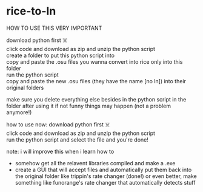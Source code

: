 # rice-to-ln

HOW TO USE THIS VERY IMPORTANT <br>

download python first ☠️<br>
click code and download as zip and unzip the python script <br>
create a folder to put this python script into <br>
copy and paste the .osu files you wanna convert into rice only into this folder<br>
run the python script <br>
copy and paste the new .osu files (they have the name [no ln]) into their original folders<br>

make sure you delete everything else besides in the python script in the folder after using it if not funny things may happen (not a problem anymore!)

how to use now:
download python first ☠️<br>
click code and download as zip and unzip the python script <br>
run the python script and select the file and you're done!

note: i will improve this when i learn how to 
- somehow get all the relavent libraries compiled and make a .exe
- create a GUI that will accept files and automatically put them back into the original folder like trippin's rate changer (done!) or even better, make something like funorange's rate changer that automatically detects stuff
